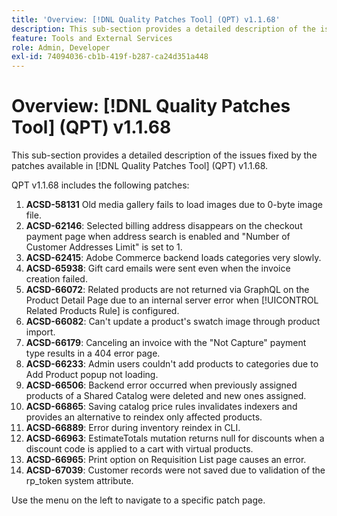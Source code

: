 ```yaml
---
title: 'Overview: [!DNL Quality Patches Tool] (QPT) v1.1.68'
description: This sub-section provides a detailed description of the issues fixed by the patches available in [!DNL Quality Patches Tool] (QPT) v1.1.68.
feature: Tools and External Services
role: Admin, Developer
exl-id: 74094036-cb1b-419f-b287-ca24d351a448
---
```

# Overview: [!DNL Quality Patches Tool] (QPT) v1.1.68

This sub-section provides a detailed description of the issues fixed by the patches available in [!DNL Quality Patches Tool] (QPT) v1.1.68.

QPT v1.1.68 includes the following patches:
1. **ACSD-58131** Old media gallery fails to load images due to 0-byte image file.
1. **ACSD-62146**: Selected billing address disappears on the checkout payment page when address search is enabled and "Number of Customer Addresses Limit" is set to 1.
1. **ACSD-62415**: Adobe Commerce backend loads categories very slowly.
1. **ACSD-65938**: Gift card emails were sent even when the invoice creation failed.
1. **ACSD-66072**: Related products are not returned via GraphQL on the Product Detail Page due to an internal server error when [!UICONTROL Related Products Rule] is configured.
1. **ACSD-66082**: Can't update a product's swatch image through product import.
1. **ACSD-66179**: Canceling an invoice with the "Not Capture" payment type results in a 404 error page.
1. **ACSD-66233**: Admin users couldn't add products to categories due to Add Product popup not loading.
1. **ACSD-66506**: Backend error occurred when previously assigned products of a Shared Catalog were deleted and new ones assigned.
1. **ACSD-66865**: Saving catalog price rules invalidates indexers and provides an alternative to reindex only affected products.
1. **ACSD-66889**: Error during inventory reindex in CLI.
1. **ACSD-66963**: EstimateTotals mutation returns null for discounts when a discount code is applied to a cart with virtual products.
1. **ACSD-66965**: Print option on Requisition List page causes an error.
1. **ACSD-67039**: Customer records were not saved due to validation of the rp_token system attribute.

Use the menu on the left to navigate to a specific patch page.
